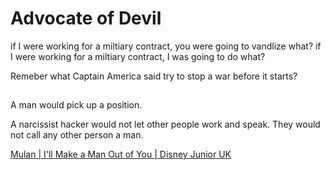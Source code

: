 # Advocate of Devil

if I were working for a miltiary contract, you were going to vandlize what?
if I were working for a miltiary contract, I was going to do what?

Remeber what Captain America said try to stop a war before it starts?

## 

A man would pick up a position.

A narcissist hacker would not let other people work and speak. They would not call any other person a man.

[Mulan | I'll Make a Man Out of You | Disney Junior UK](https://www.youtube.com/watch?v=vGfJeW_CcFY)
